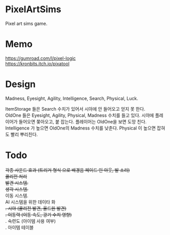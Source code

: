 # PixelArtSims  
Pixel art sims game.

# Memo  
https://gumroad.com/l/pixel-logic  
https://kronbits.itch.io/pixatool  
  
# Design  
Madness, Eyesight, Agility, Intelligence, Search, Physical, Luck.  
  
ItemStorage 들은 Search 수치가 있어서 시야에 안 들어오고 얻지 못 한다.  
OldOne 들은 Eyesight, Agility, Physical, Madness 수치를 들고 있다.
시야에 플레이어가 들어오면 쫒아오고, 붙 잡는다.
플레이어는 OldOne을 보면 도망 친다.
Intelligence 가 높으면 OldOne의 Madness 수치를 낮춘다.
Physical 이 높으면 잡혀도 빨리 뿌리친다.

# Todo  
~~각종 사운드 효과 (트리거 형식 으로 배경음 페이드 인 아웃, 발 소리)~~  
~~콜리전 처리~~  
~~발견 시스템.~~  
~~생각 시스템.~~  
이동 시스템.  
AI 시스템을 위한 데이타 화  
~~. 시야 (콜리전 발견, 올드원 발견)~~  
~~. 이동력 (이동 속도, 광기 수치 영향)~~  
. 숙련도 (아이템 사용 여부)  
. 아이템 테이블  
